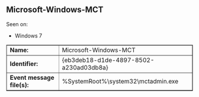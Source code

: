 ## Microsoft-Windows-MCT

Seen on:
* Windows 7

<table border="1" class="docutils">
  <tbody>
    <tr>
      <td><b>Name:</b></td>
      <td>Microsoft-Windows-MCT</td>
    </tr>
    <tr>
      <td><b>Identifier:</b></td>
      <td>{eb3deb18-d1de-4897-8502-a230ad03db8a}</td>
    </tr>
    <tr>
      <td><b>Event message file(s):</b></td>
      <td>%SystemRoot%\system32\mctadmin.exe</td>
    </tr>
  </tbody>
</table>

&nbsp;


